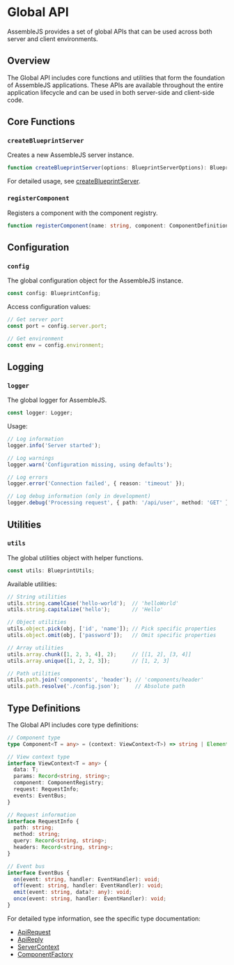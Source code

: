 # Global API

AssembleJS provides a set of global APIs that can be used across both server and client environments.

## Overview

The Global API includes core functions and utilities that form the foundation of AssembleJS applications. These APIs are available throughout the entire application lifecycle and can be used in both server-side and client-side code.

## Core Functions

### `createBlueprintServer`

Creates a new AssembleJS server instance.

```typescript
function createBlueprintServer(options: BlueprintServerOptions): BlueprintServer;
```

For detailed usage, see [createBlueprintServer](api-functions-createBlueprintServer.md).

### `registerComponent`

Registers a component with the component registry.

```typescript
function registerComponent(name: string, component: ComponentDefinition): void;
```

## Configuration

### `config`

The global configuration object for the AssembleJS instance.

```typescript
const config: BlueprintConfig;
```

Access configuration values:

```typescript
// Get server port
const port = config.server.port;

// Get environment
const env = config.environment;
```

## Logging

### `logger`

The global logger for AssembleJS.

```typescript
const logger: Logger;
```

Usage:

```typescript
// Log information
logger.info('Server started');

// Log warnings
logger.warn('Configuration missing, using defaults');

// Log errors
logger.error('Connection failed', { reason: 'timeout' });

// Log debug information (only in development)
logger.debug('Processing request', { path: '/api/user', method: 'GET' });
```

## Utilities

### `utils`

The global utilities object with helper functions.

```typescript
const utils: BlueprintUtils;
```

Available utilities:

```typescript
// String utilities
utils.string.camelCase('hello-world');  // 'helloWorld'
utils.string.capitalize('hello');       // 'Hello'

// Object utilities
utils.object.pick(obj, ['id', 'name']); // Pick specific properties
utils.object.omit(obj, ['password']);   // Omit specific properties

// Array utilities
utils.array.chunk([1, 2, 3, 4], 2);     // [[1, 2], [3, 4]]
utils.array.unique([1, 2, 2, 3]);       // [1, 2, 3]

// Path utilities
utils.path.join('components', 'header'); // 'components/header'
utils.path.resolve('./config.json');     // Absolute path
```

## Type Definitions

The Global API includes core type definitions:

```typescript
// Component type
type Component<T = any> = (context: ViewContext<T>) => string | Element;

// View context type
interface ViewContext<T = any> {
  data: T;
  params: Record<string, string>;
  component: ComponentRegistry;
  request: RequestInfo;
  events: EventBus;
}

// Request information
interface RequestInfo {
  path: string;
  method: string;
  query: Record<string, string>;
  headers: Record<string, string>;
}

// Event bus
interface EventBus {
  on(event: string, handler: EventHandler): void;
  off(event: string, handler: EventHandler): void;
  emit(event: string, data?: any): void;
  once(event: string, handler: EventHandler): void;
}
```

For detailed type information, see the specific type documentation:

- [ApiRequest](api-types-ApiRequest.md)
- [ApiReply](api-types-ApiReply.md)
- [ServerContext](api-types-ServerContext.md)
- [ComponentFactory](api-types-ComponentFactory.md)